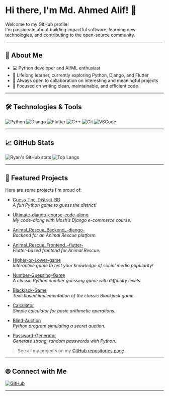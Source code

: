 # Hi there, I'm Md. Ahmed Alif! 👋

Welcome to my GitHub profile!  
I'm passionate about building impactful software, learning new technologies, and contributing to the open-source community.

---

## 🚀 About Me

- 💻 Python developer and AI/ML enthusiast
- 🌱 Lifelong learner, currently exploring Python, Django, and Flutter
- 🤝 Always open to collaboration on interesting and meaningful projects
- 🎯 Focused on writing clean, maintainable, and efficient code

---

## 🛠️ Technologies & Tools

![Python](https://img.shields.io/badge/-Python-3776AB?logo=python&logoColor=white&style=flat)
![Django](https://img.shields.io/badge/-Django-092E20?logo=django&logoColor=white&style=flat)
![Flutter](https://img.shields.io/badge/-Flutter-02569B?logo=flutter&logoColor=white&style=flat)
![C++](https://img.shields.io/badge/-C++-00599C?logo=c%2B%2B&logoColor=white&style=flat)
![Git](https://img.shields.io/badge/-Git-F05032?logo=git&logoColor=white&style=flat)
![VSCode](https://img.shields.io/badge/-VS%20Code-007ACC?logo=visual-studio-code&logoColor=white&style=flat)

---

## 📈 GitHub Stats

![Ryan's GitHub stats](https://github-readme-stats.vercel.app/api?username=ryangsling&show_icons=true&theme=tokyonight)
![Top Langs](https://github-readme-stats.vercel.app/api/top-langs/?username=ryangsling&layout=compact&theme=tokyonight)

---

## 📝 Featured Projects

Here are some projects I'm proud of:

- [Guess-The-District-BD](https://github.com/ryangsling/Guess-The-District-BD)  
  *A fun Python game to guess the district!*

- [Ultimate-django-course-code-along](https://github.com/ryangsling/Ultimate-django-course-code-along)  
  *My code-along with Mosh’s Django e-commerce course.*

- [Animal_Rescue_Backend_-django-](https://github.com/ryangsling/Animal_Rescue_Backend_-django-)  
  *Backend for an Animal Rescue platform.*

- [Animal_Rescue_Frontend_-flutter-](https://github.com/ryangsling/Animal_Rescue_Frontend_-flutter-)  
  *Flutter-based frontend for Animal Rescue.*

- [Higher-or-Lower-game](https://github.com/ryangsling/Higher-or-Lower-game)  
  *Interactive game to test your knowledge of social media popularity!*

- [Number-Guessing-Game](https://github.com/ryangsling/Number-Guessing-Game)  
  *A classic Python number guessing game with difficulty levels.*

- [Blackjack-Game](https://github.com/ryangsling/Blackjack-Game)  
  *Text-based implementation of the classic Blackjack game.*

- [Calculator](https://github.com/ryangsling/Calculator)  
  *Simple calculator for basic arithmetic operations.*

- [Blind-Auction](https://github.com/ryangsling/Blind-Auction)  
  *Python program simulating a secret auction.*

- [Password-Generator](https://github.com/ryangsling/Password-Generator)  
  *Generate strong, random passwords with Python.*

> See all my projects on my [GitHub repositories page](https://github.com/ryangsling?tab=repositories).

---

## 🌐 Connect with Me

[![GitHub](https://img.shields.io/badge/-GitHub-181717?logo=github&logoColor=white&style=flat)](https://github.com/ryangsling)

---
